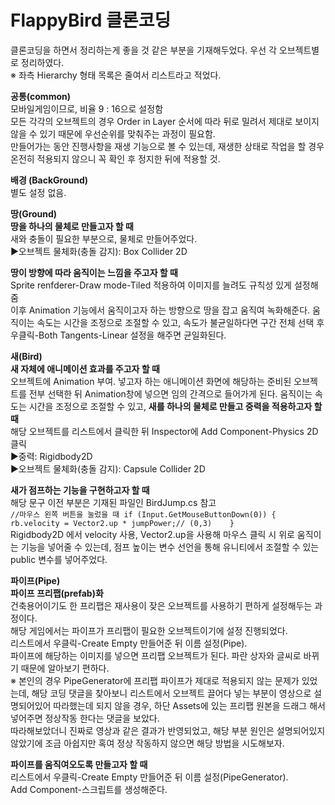 # FlappyBird 클론코딩 
클론코딩을 하면서 정리하는게 좋을 것 같은 부분을 기재해두었다.
우선 각 오브젝트별로 정리하였다.   
※ 좌측 Hierarchy 형태 목록은 줄여서 리스트라고 적었다.   

**공통(common)**   
모바일게임이므로, 비율 9 : 16으로 설정함    
모든 각각의 오브젝트의 경우 Order in Layer 순서에 따라 뒤로 밀려서 제대로 보이지 않을 수 있기 때문에 우선순위를 맞춰주는 과정이 필요함.   
만들어가는 동안 진행사항을 재생 기능으로 볼 수 있는데, 재생한 상태로 작업을 할 경우 온전히 적용되지 않으니 꼭 확인 후 정지한 뒤에 적용할 것.   
   
**배경 (BackGround)**   
별도 설정 없음.   
   
**땅(Ground)**   
**땅을 하나의 물체로 만들고자 할 때**  
새와 충돌이 필요한 부분으로, 물체로 만들어주었다.   
▶오브젝트 물체화(충돌 감지): Box Collider 2D   
   
**땅이 방향에 따라 움직이는 느낌을 주고자 할 때**   
Sprite renfderer-Draw mode-Tiled 적용하여 이미지를 늘려도 규칙성 있게 설정해줌   
이후 Animation 기능에서 움직이고자 하는 방향으로 땅을 잡고 움직여 녹화해준다.
움직이는 속도는 시간을 조정으로 조절할 수 있고, 속도가 불균일하다면 구간 전체 선택 후 우클릭-Both Tangents-Linear 설정을 해주면 균일화된다.   
   
**새(Bird)**   
**새 자체에 애니메이션 효과를 주고자 할 때**   
오브젝트에 Animation 부여. 넣고자 하는 애니메이션 화면에 해당하는 준비된 오브젝트를 전부 선택한 뒤 Animation창에 넣으면 임의 간격으로 들어가게 된다.
움직이는 속도는 시간을 조정으로 조절할 수 있고, 
**새를 하나의 물체로 만들고 중력을 적용하고자 할 때**   
해당 오브젝트를 리스트에서 클릭한 뒤 Inspector에 Add Component-Physics 2D 클릭   
▶중력: Rigidbody2D   
▶오브젝트 물체화(충돌 감지): Capsule Collider 2D

**새가 점프하는 기능을 구현하고자 할 때**   
해당 문구 이전 부분은 기재된 파일인 BirdJump.cs 참고   
`//마우스 왼쪽 버튼을 눌렀을 때
        if (Input.GetMouseButtonDown(0))
        {
            rb.velocity = Vector2.up * jumpPower;// (0,3)   
        }
    `   
Rigidbody2D 에서 velocity 사용, Vector2.up을 사용해 마우스 클릭 시 위로 움직이는 기능을 넣어줄 수 있는데, 점프 높이는 변수 선언을 통해 유니티에서 조절할 수 있는 public 변수를 넣어주었다.

**파이프(Pipe)**   
**파이프 프리팹(prefab)화**   
건축용어이기도 한 프리팹은 재사용이 잦은 오브젝트를 사용하기 편하게 설정해두는 과정이다.   
해당 게임에서는 파이프가 프리팹이 필요한 오브젝트이기에 설정 진행되었다.   
리스트에서 우클릭-Create Empty 만들어준 뒤 이름 설정(Pipe).   
파이프에 해당하는 이미지를 넣으면 프리팹 오브젝트가 된다. 파란 상자와 글씨로 바뀌기 때문에 알아보기 편하다.   
※ 본인의 경우 PipeGenerator에 프리팹 파이프가 제대로 적용되지 않는 문제가 있었는데, 해당 코딩 댓글을 찾아보니 리스트에서 오브젝트 끌어다 넣는 부분이 영상으로 설명되어있어 따라했는데 되지 않을 경우, 하단 Assets에 있는 프리팹 원본을 드래그 해서 넣어주면 정상작동 한다는 댓글을 보았다.   
따라해보았더니 진짜로 영상과 같은 결과가 반영되었고, 해당 부분 원인은 설명되어있지 않았기에 조금 아쉽지만 혹여 정상 작동하지 않으면 해당 방법을 시도해보자.
   
**파이프를 움직여오도록 만들고자 할 때**   
리스트에서 우클릭-Create Empty 만들어준 뒤 이름 설정(PipeGenerator).   
Add Component-스크립트를 생성해준다.